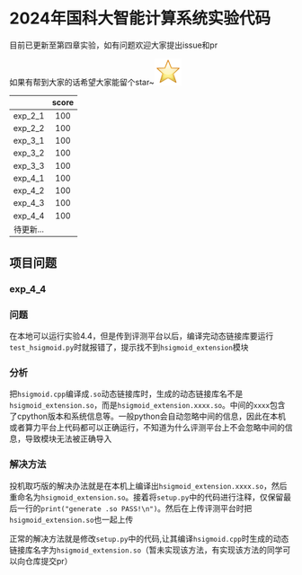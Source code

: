 # 2024年国科大智能计算系统实验代码

目前已更新至第四章实验，如有问题欢迎大家提出issue和pr

如果有帮到大家的话希望大家能留个star~![](README/044D36C4.png)

|           | score |
| :-------: | :---: |
|  exp_2_1  |  100  |
|  exp_2_2  |  100  |
|  exp_3_1  |  100  |
|  exp_3_2  |  100  |
|  exp_3_3  |  100  |
|  exp_4_1  |  100  |
|  exp_4_2  |  100  |
|  exp_4_3  |  100  |
|  exp_4_4  |  100  |
| 待更新... |       |

## 项目问题

### exp_4_4

### 问题

在本地可以运行实验4.4，但是传到评测平台以后，编译完动态链接库要运行`test_hsigmoid.py`时就报错了，提示找不到`hsigmoid_extension`模块

### 分析

把`hsigmoid.cpp`编译成`.so`动态链接库时，生成的动态链接库名不是`hsigmoid_extension.so`，而是`hsigmoid_extension.xxxx.so`。中间的`xxxx`包含了cpython版本和系统信息等。一般python会自动忽略中间的信息，因此在本机或者算力平台上代码都可以正确运行，不知道为什么评测平台上不会忽略中间的信息，导致模块无法被正确导入

### 解决方法

投机取巧版的解决办法就是在本机上编译出`hsigmoid_extension.xxxx.so`，然后重命名为`hsigmoid_extension.so`。接着将`setup.py`中的代码进行注释，仅保留最后一行的`print("generate .so PASS!\n")`。然后在上传评测平台时把`hsigmoid_extension.so`也一起上传

正常的解决方法就是修改`setup.py`中的代码,让其编译`hsigmoid.cpp`时生成的动态链接库名字为`hsigmoid_extension.so`（暂未实现该方法，有实现该方法的同学可以向仓库提交pr）
